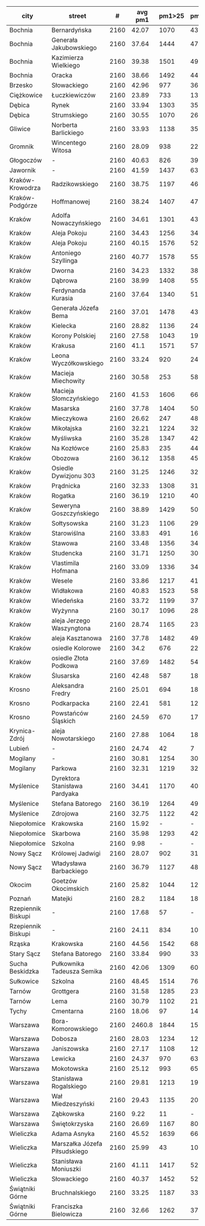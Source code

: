 city|street|#|avg pm1|pm1>25|pm1>50|pm1>100|pm1>200|pm1>300|pm1>400|data file
---|---|---|---|---|---|---|---|---|---|---
Bochnia|Bernardyńska|2160|42.07|1070|430|98|-|-|-|2018.q1
Bochnia|Generała Jakubowskiego|2160|37.64|1444|479|72|-|-|-|2018.q1
Bochnia|Kazimierza Wielkiego|2160|39.38|1501|496|66|-|-|-|2018.q1
Bochnia|Oracka|2160|38.66|1492|449|70|-|-|-|2018.q1
Brzesko|Słowackiego|2160|42.96|977|369|63|-|-|-|2018.q1
Ciężkowice|Łuczkiewiczów|2160|23.89|733|135|1|-|-|-|2018.q1
Dębica|Rynek|2160|33.94|1303|353|54|-|-|-|2018.q1
Dębica|Strumskiego|2160|30.55|1070|266|45|-|-|-|2018.q1
Gliwice|Norberta Barlickiego|2160|33.93|1138|353|28|-|-|-|2018.q1
Gromnik|Wincentego Witosa|2160|28.09|938|229|26|-|-|-|2018.q1
Głogoczów|-|2160|40.63|826|391|48|-|-|-|2018.q1
Jawornik|-|2160|41.59|1437|635|108|-|-|-|2018.q1
Kraków-Krowodrza|Radzikowskiego|2160|38.75|1197|468|45|-|-|-|2018.q1
Kraków-Podgórze|Hoffmanowej|2160|38.24|1407|475|89|-|-|-|2018.q1
Kraków|Adolfa Nowaczyńskiego|2160|34.61|1301|436|62|-|-|-|2018.q1
Kraków|Aleja Pokoju|2160|34.43|1256|345|33|-|-|-|2018.q1
Kraków|Aleja Pokoju|2160|40.15|1576|524|78|-|-|-|2018.q1
Kraków|Antoniego Szyllinga|2160|40.77|1578|559|102|-|-|-|2018.q1
Kraków|Dworna|2160|34.23|1332|387|40|-|-|-|2018.q1
Kraków|Dąbrowa|2160|38.99|1408|552|82|-|-|-|2018.q1
Kraków|Ferdynanda Kurasia|2160|37.64|1340|518|94|-|-|-|2018.q1
Kraków|Generała Józefa Bema|2160|37.01|1478|439|57|-|-|-|2018.q1
Kraków|Kielecka|2160|28.82|1136|240|7|-|-|-|2018.q1
Kraków|Korony Polskiej|2160|27.58|1043|195|6|-|-|-|2018.q1
Kraków|Krakusa|2160|41.1|1571|579|85|-|-|-|2018.q1
Kraków|Leona Wyczółkowskiego|2160|33.24|920|241|18|-|-|-|2018.q1
Kraków|Macieja Miechowity|2160|30.58|253|58|2|-|-|-|2018.q1
Kraków|Macieja Słomczyńskiego|2160|41.53|1606|660|55|-|-|-|2018.q1
Kraków|Masarska|2160|37.78|1404|502|75|-|-|-|2018.q1
Kraków|Mieczykowa|2160|26.62|247|48|5|-|-|-|2018.q1
Kraków|Mikołajska|2160|32.21|1224|321|25|-|-|-|2018.q1
Kraków|Myśliwska|2160|35.28|1347|425|52|-|-|-|2018.q1
Kraków|Na Kozłówce|2160|25.83|235|44|6|-|-|-|2018.q1
Kraków|Obozowa|2160|36.12|1358|456|79|-|-|-|2018.q1
Kraków|Osiedle Dywizjonu 303|2160|31.25|1246|323|10|-|-|-|2018.q1
Kraków|Prądnicka|2160|32.33|1308|317|20|-|-|-|2018.q1
Kraków|Rogatka|2160|36.19|1210|407|44|-|-|-|2018.q1
Kraków|Seweryna Goszczyńskiego|2160|38.89|1429|500|75|-|-|-|2018.q1
Kraków|Sołtysowska|2160|31.23|1106|290|11|-|-|-|2018.q1
Kraków|Starowiślna|2160|33.83|491|164|16|-|-|-|2018.q1
Kraków|Stawowa|2160|33.48|1356|343|11|-|-|-|2018.q1
Kraków|Studencka|2160|31.71|1250|300|18|-|-|-|2018.q1
Kraków|Vlastimila Hofmana|2160|33.09|1336|348|23|-|-|-|2018.q1
Kraków|Wesele|2160|33.86|1217|416|36|-|-|-|2018.q1
Kraków|Widłakowa|2160|40.83|1523|583|85|-|-|-|2018.q1
Kraków|Wiedeńska|2160|33.72|1199|372|29|-|-|-|2018.q1
Kraków|Wyżynna|2160|30.17|1096|287|10|-|-|-|2018.q1
Kraków|aleja Jerzego Waszyngtona|2160|28.74|1165|238|4|-|-|-|2018.q1
Kraków|aleja Kasztanowa|2160|37.78|1482|494|53|-|-|-|2018.q1
Kraków|osiedle Kolorowe|2160|34.2|676|220|14|-|-|-|2018.q1
Kraków|osiedle Złota Podkowa|2160|37.69|1482|542|31|-|-|-|2018.q1
Kraków|Ślusarska|2160|42.48|587|188|46|-|-|-|2018.q1
Krosno|Aleksandra Fredry|2160|25.01|694|188|12|-|-|-|2018.q1
Krosno|Podkarpacka|2160|22.41|581|123|2|-|-|-|2018.q1
Krosno|Powstańców Śląskich|2160|24.59|670|174|15|-|-|-|2018.q1
Krynica-Zdrój|aleja Nowotarskiego|2160|27.88|1064|189|-|-|-|-|2018.q1
Lubień|-|2160|24.74|42|7|-|-|-|-|2018.q1
Mogilany|-|2160|30.81|1254|302|4|-|-|-|2018.q1
Mogilany|Parkowa|2160|32.31|1219|321|6|-|-|-|2018.q1
Myślenice|Dyrektora Stanisława Pardyaka|2160|34.41|1170|404|44|-|-|-|2018.q1
Myślenice|Stefana Batorego|2160|36.19|1264|491|78|-|-|-|2018.q1
Myślenice|Zdrojowa|2160|32.75|1122|429|37|-|-|-|2018.q1
Niepołomice|Krakowska|2160|15.92|-|-|-|-|-|-|2018.q1
Niepołomice|Skarbowa|2160|35.98|1293|427|66|-|-|-|2018.q1
Niepołomice|Szkolna|2160|9.98|-|-|-|-|-|-|2018.q1
Nowy Sącz|Królowej Jadwigi|2160|28.07|902|315|19|-|-|-|2018.q1
Nowy Sącz|Władysława Barbackiego|2160|36.79|1127|489|132|-|-|-|2018.q1
Okocim|Goetzów Okocimskich|2160|25.82|1044|123|-|-|-|-|2018.q1
Poznań|Matejki|2160|28.2|1184|183|6|-|-|-|2018.q1
Rzepiennik Biskupi|-|2160|17.68|57|-|-|-|-|-|2018.q1
Rzepiennik Biskupi|-|2160|24.11|834|102|-|-|-|-|2018.q1
Rząska|Krakowska|2160|44.56|1542|683|157|-|-|-|2018.q1
Stary Sącz|Stefana Batorego|2160|33.84|990|339|74|-|-|-|2018.q1
Sucha Beskidzka|Pułkownika Tadeusza Semika|2160|42.06|1309|605|117|-|-|-|2018.q1
Sułkowice|Szkolna|2160|48.45|1514|765|222|-|-|-|2018.q1
Tarnów|Grottgera|2160|31.58|1285|230|37|-|-|-|2018.q1
Tarnów|Lema|2160|30.79|1102|215|29|-|-|-|2018.q1
Tychy|Cmentarna|2160|18.06|97|14|-|-|-|-|2018.q1
Warszawa|Bora-Komorowskiego|2160|2460.8|1844|1574|1519|1504|1503|1503|2018.q1
Warszawa|Dobosza|2160|28.03|1234|120|1|-|-|-|2018.q1
Warszawa|Janiszowska|2160|27.17|1108|129|3|-|-|-|2018.q1
Warszawa|Lewicka|2160|24.37|970|63|1|-|-|-|2018.q1
Warszawa|Mokotowska|2160|25.12|993|65|1|-|-|-|2018.q1
Warszawa|Stanisława Rogalskiego|2160|29.81|1213|199|20|-|-|-|2018.q1
Warszawa|Wał Miedzeszyński|2160|29.43|1135|207|33|-|-|-|2018.q1
Warszawa|Ząbkowska|2160|9.22|11|-|-|-|-|-|2018.q1
Warszawa|Świętokrzyska|2160|26.69|1167|80|-|-|-|-|2018.q1
Wieliczka|Adama Asnyka|2160|45.52|1639|662|154|-|-|-|2018.q1
Wieliczka|Marszałka Józefa Piłsudskiego|2160|25.99|43|10|-|-|-|-|2018.q1
Wieliczka|Stanisława Moniuszki|2160|41.11|1417|529|135|-|-|-|2018.q1
Wieliczka|Słowackiego|2160|40.37|1452|521|117|-|-|-|2018.q1
Świątniki Górne|Bruchnalskiego|2160|33.25|1187|333|3|-|-|-|2018.q1
Świątniki Górne|Franciszka Bielowicza|2160|32.66|1262|379|7|-|-|-|2018.q1

